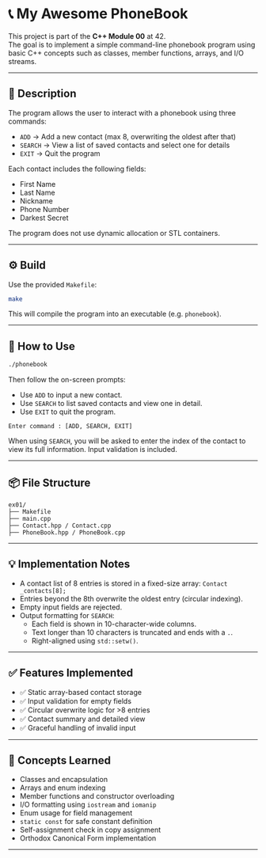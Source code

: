 # 📞 My Awesome PhoneBook

This project is part of the **C++ Module 00** at 42.  
The goal is to implement a simple command-line phonebook program using basic C++ concepts such as classes, member functions, arrays, and I/O streams.

---

## 📌 Description

The program allows the user to interact with a phonebook using three commands:

- `ADD`    → Add a new contact (max 8, overwriting the oldest after that)
- `SEARCH` → View a list of saved contacts and select one for details
- `EXIT`   → Quit the program

Each contact includes the following fields:

- First Name
- Last Name
- Nickname
- Phone Number
- Darkest Secret

The program does not use dynamic allocation or STL containers.

---

## ⚙️ Build

Use the provided `Makefile`:

```bash
make
```

This will compile the program into an executable (e.g. `phonebook`).

---

## 🚀 How to Use

```bash
./phonebook
```

Then follow the on-screen prompts:

- Use `ADD` to input a new contact.
- Use `SEARCH` to list saved contacts and view one in detail.
- Use `EXIT` to quit the program.

```text
Enter command : [ADD, SEARCH, EXIT]
```

When using `SEARCH`, you will be asked to enter the index of the contact to view its full information. Input validation is included.

---

## 📦 File Structure

```text
ex01/
├── Makefile
├── main.cpp
├── Contact.hpp / Contact.cpp
├── PhoneBook.hpp / PhoneBook.cpp
```

---

## 💡 Implementation Notes

- A contact list of 8 entries is stored in a fixed-size array: `Contact _contacts[8];`
- Entries beyond the 8th overwrite the oldest entry (circular indexing).
- Empty input fields are rejected.
- Output formatting for `SEARCH`:
  - Each field is shown in 10-character-wide columns.
  - Text longer than 10 characters is truncated and ends with a `.`.
  - Right-aligned using `std::setw()`.

---

## ✅ Features Implemented

- ✅ Static array-based contact storage
- ✅ Input validation for empty fields
- ✅ Circular overwrite logic for >8 entries
- ✅ Contact summary and detailed view
- ✅ Graceful handling of invalid input

---

## 🧠 Concepts Learned

- Classes and encapsulation
- Arrays and enum indexing
- Member functions and constructor overloading
- I/O formatting using `iostream` and `iomanip`
- Enum usage for field management
- `static const` for safe constant definition
- Self-assignment check in copy assignment
- Orthodox Canonical Form implementation

---

